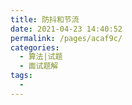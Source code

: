 ```yaml
---
title: 防抖和节流
date: 2021-04-23 14:40:52
permalink: /pages/acaf9c/
categories:
  - 算法|试题
  - 面试题解
tags:
  - 
---
```

